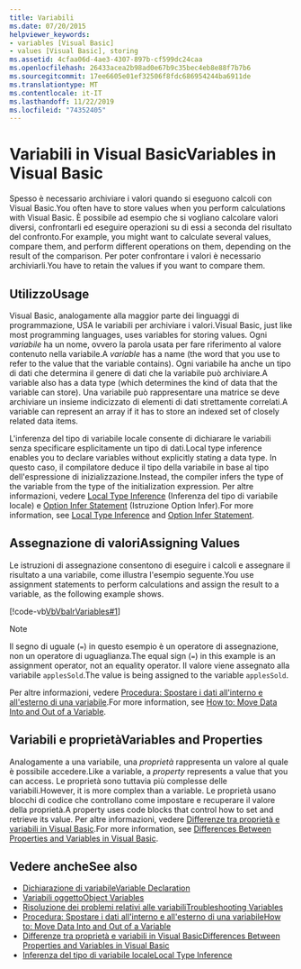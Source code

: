 ```yaml
---
title: Variabili
ms.date: 07/20/2015
helpviewer_keywords:
- variables [Visual Basic]
- values [Visual Basic], storing
ms.assetid: 4cfaa06d-4ae3-4307-897b-cf599dc24caa
ms.openlocfilehash: 26433acea2b98ad0e67b9c35bec4eb8e88f7b7b6
ms.sourcegitcommit: 17ee6605e01ef32506f8fdc686954244ba6911de
ms.translationtype: MT
ms.contentlocale: it-IT
ms.lasthandoff: 11/22/2019
ms.locfileid: "74352405"
---
```

# <a name="variables-in-visual-basic"></a><span data-ttu-id="25bf0-102">Variabili in Visual Basic</span><span class="sxs-lookup"><span data-stu-id="25bf0-102">Variables in Visual Basic</span></span>
<span data-ttu-id="25bf0-103">Spesso è necessario archiviare i valori quando si eseguono calcoli con Visual Basic.</span><span class="sxs-lookup"><span data-stu-id="25bf0-103">You often have to store values when you perform calculations with Visual Basic.</span></span> <span data-ttu-id="25bf0-104">È possibile ad esempio che si vogliano calcolare valori diversi, confrontarli ed eseguire operazioni su di essi a seconda del risultato del confronto.</span><span class="sxs-lookup"><span data-stu-id="25bf0-104">For example, you might want to calculate several values, compare them, and perform different operations on them, depending on the result of the comparison.</span></span> <span data-ttu-id="25bf0-105">Per poter confrontare i valori è necessario archiviarli.</span><span class="sxs-lookup"><span data-stu-id="25bf0-105">You have to retain the values if you want to compare them.</span></span>  
  
## <a name="usage"></a><span data-ttu-id="25bf0-106">Utilizzo</span><span class="sxs-lookup"><span data-stu-id="25bf0-106">Usage</span></span>  
 <span data-ttu-id="25bf0-107">Visual Basic, analogamente alla maggior parte dei linguaggi di programmazione, USA le variabili per archiviare i valori.</span><span class="sxs-lookup"><span data-stu-id="25bf0-107">Visual Basic, just like most programming languages, uses variables for storing values.</span></span> <span data-ttu-id="25bf0-108">Ogni *variabile* ha un nome, ovvero la parola usata per fare riferimento al valore contenuto nella variabile.</span><span class="sxs-lookup"><span data-stu-id="25bf0-108">A *variable* has a name (the word that you use to refer to the value that the variable contains).</span></span> <span data-ttu-id="25bf0-109">Ogni variabile ha anche un tipo di dati che determina il genere di dati che la variabile può archiviare.</span><span class="sxs-lookup"><span data-stu-id="25bf0-109">A variable also has a data type (which determines the kind of data that the variable can store).</span></span> <span data-ttu-id="25bf0-110">Una variabile può rappresentare una matrice se deve archiviare un insieme indicizzato di elementi di dati strettamente correlati.</span><span class="sxs-lookup"><span data-stu-id="25bf0-110">A variable can represent an array if it has to store an indexed set of closely related data items.</span></span>  
  
 <span data-ttu-id="25bf0-111">L'inferenza del tipo di variabile locale consente di dichiarare le variabili senza specificare esplicitamente un tipo di dati.</span><span class="sxs-lookup"><span data-stu-id="25bf0-111">Local type inference enables you to declare variables without explicitly stating a data type.</span></span> <span data-ttu-id="25bf0-112">In questo caso, il compilatore deduce il tipo della variabile in base al tipo dell'espressione di inizializzazione.</span><span class="sxs-lookup"><span data-stu-id="25bf0-112">Instead, the compiler infers the type of the variable from the type of the initialization expression.</span></span> <span data-ttu-id="25bf0-113">Per altre informazioni, vedere [Local Type Inference](../../../../visual-basic/programming-guide/language-features/variables/local-type-inference.md) (Inferenza del tipo di variabile locale) e [Option Infer Statement](../../../../visual-basic/language-reference/statements/option-infer-statement.md) (Istruzione Option Infer).</span><span class="sxs-lookup"><span data-stu-id="25bf0-113">For more information, see [Local Type Inference](../../../../visual-basic/programming-guide/language-features/variables/local-type-inference.md) and [Option Infer Statement](../../../../visual-basic/language-reference/statements/option-infer-statement.md).</span></span>  
  
## <a name="assigning-values"></a><span data-ttu-id="25bf0-114">Assegnazione di valori</span><span class="sxs-lookup"><span data-stu-id="25bf0-114">Assigning Values</span></span>  
 <span data-ttu-id="25bf0-115">Le istruzioni di assegnazione consentono di eseguire i calcoli e assegnare il risultato a una variabile, come illustra l'esempio seguente.</span><span class="sxs-lookup"><span data-stu-id="25bf0-115">You use assignment statements to perform calculations and assign the result to a variable, as the following example shows.</span></span>  
  
 [!code-vb[VbVbalrVariables#1](~/samples/snippets/visualbasic/VS_Snippets_VBCSharp/VbVbalrVariables/VB/Class1.vb#1)]  
  
> [!NOTE]
> <span data-ttu-id="25bf0-116">Il segno di uguale (`=`) in questo esempio è un operatore di assegnazione, non un operatore di uguaglianza.</span><span class="sxs-lookup"><span data-stu-id="25bf0-116">The equal sign (`=`) in this example is an assignment operator, not an equality operator.</span></span> <span data-ttu-id="25bf0-117">Il valore viene assegnato alla variabile `applesSold`.</span><span class="sxs-lookup"><span data-stu-id="25bf0-117">The value is being assigned to the variable `applesSold`.</span></span>  
  
 <span data-ttu-id="25bf0-118">Per altre informazioni, vedere [Procedura: Spostare i dati all'interno e all'esterno di una variabile](../../../../visual-basic/programming-guide/language-features/variables/how-to-move-data-into-and-out-of-a-variable.md).</span><span class="sxs-lookup"><span data-stu-id="25bf0-118">For more information, see [How to: Move Data Into and Out of a Variable](../../../../visual-basic/programming-guide/language-features/variables/how-to-move-data-into-and-out-of-a-variable.md).</span></span>  
  
## <a name="variables-and-properties"></a><span data-ttu-id="25bf0-119">Variabili e proprietà</span><span class="sxs-lookup"><span data-stu-id="25bf0-119">Variables and Properties</span></span>  
 <span data-ttu-id="25bf0-120">Analogamente a una variabile, una *proprietà* rappresenta un valore al quale è possibile accedere.</span><span class="sxs-lookup"><span data-stu-id="25bf0-120">Like a variable, a *property* represents a value that you can access.</span></span> <span data-ttu-id="25bf0-121">Le proprietà sono tuttavia più complesse delle variabili.</span><span class="sxs-lookup"><span data-stu-id="25bf0-121">However, it is more complex than a variable.</span></span> <span data-ttu-id="25bf0-122">Le proprietà usano blocchi di codice che controllano come impostare e recuperare il valore della proprietà.</span><span class="sxs-lookup"><span data-stu-id="25bf0-122">A property uses code blocks that control how to set and retrieve its value.</span></span> <span data-ttu-id="25bf0-123">Per altre informazioni, vedere [Differenze tra proprietà e variabili in Visual Basic](../../../../visual-basic/programming-guide/language-features/procedures/differences-between-properties-and-variables.md).</span><span class="sxs-lookup"><span data-stu-id="25bf0-123">For more information, see [Differences Between Properties and Variables in Visual Basic](../../../../visual-basic/programming-guide/language-features/procedures/differences-between-properties-and-variables.md).</span></span>  
  
## <a name="see-also"></a><span data-ttu-id="25bf0-124">Vedere anche</span><span class="sxs-lookup"><span data-stu-id="25bf0-124">See also</span></span>

- [<span data-ttu-id="25bf0-125">Dichiarazione di variabile</span><span class="sxs-lookup"><span data-stu-id="25bf0-125">Variable Declaration</span></span>](../../../../visual-basic/programming-guide/language-features/variables/variable-declaration.md)
- [<span data-ttu-id="25bf0-126">Variabili oggetto</span><span class="sxs-lookup"><span data-stu-id="25bf0-126">Object Variables</span></span>](../../../../visual-basic/programming-guide/language-features/variables/object-variables.md)
- [<span data-ttu-id="25bf0-127">Risoluzione dei problemi relativi alle variabili</span><span class="sxs-lookup"><span data-stu-id="25bf0-127">Troubleshooting Variables</span></span>](../../../../visual-basic/programming-guide/language-features/variables/troubleshooting-variables.md)
- [<span data-ttu-id="25bf0-128">Procedura: Spostare i dati all'interno e all'esterno di una variabile</span><span class="sxs-lookup"><span data-stu-id="25bf0-128">How to: Move Data Into and Out of a Variable</span></span>](../../../../visual-basic/programming-guide/language-features/variables/how-to-move-data-into-and-out-of-a-variable.md)
- [<span data-ttu-id="25bf0-129">Differenze tra proprietà e variabili in Visual Basic</span><span class="sxs-lookup"><span data-stu-id="25bf0-129">Differences Between Properties and Variables in Visual Basic</span></span>](../../../../visual-basic/programming-guide/language-features/procedures/differences-between-properties-and-variables.md)
- [<span data-ttu-id="25bf0-130">Inferenza del tipo di variabile locale</span><span class="sxs-lookup"><span data-stu-id="25bf0-130">Local Type Inference</span></span>](../../../../visual-basic/programming-guide/language-features/variables/local-type-inference.md)

